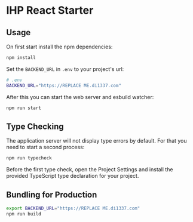 # IHP React Starter

## Usage

On first start install the npm dependencies:

```bash
npm install
```

Set the `BACKEND_URL` in `.env` to your project's url:

```bash
# .env
BACKEND_URL="https://REPLACE ME.di1337.com"
```

After this you can start the web server and esbuild watcher:

```bash
npm run start
```

## Type Checking

The application server will not display type errors by default. For that you need to start a second process:

```bash
npm run typecheck
```

Before the first type check, open the Project Settings and install the provided TypeScript type declaration for your project.

## Bundling for Production

```bash
export BACKEND_URL="https://REPLACE ME.di1337.com"
npm run build
```